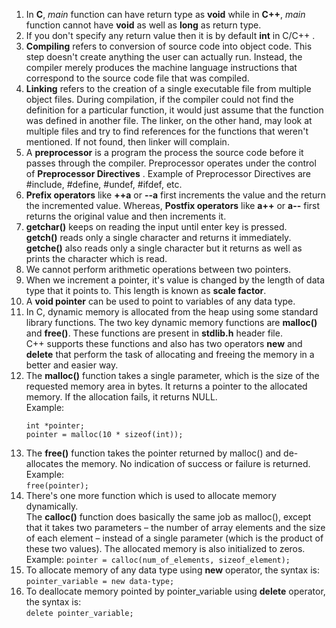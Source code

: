 1. In __C__, _main_ function can have return type as __void__ while in __C++__, _main_ function cannot have __void__ as well as __long__ as return type.
2. If you don't specify any return value then it is by default __int__ in C/C++ .
3. __Compiling__ refers to conversion of source code into object code.  This step doesn't create anything the user can actually run. Instead, the compiler merely produces the machine language instructions that correspond to the source code file that was compiled.
4. __Linking__ refers to the creation of a single executable file from multiple object files. During compilation, if the compiler could not find the definition for a particular function, it would just assume that the function was defined in another file. The linker, on the other hand, may look at multiple files and try to find references for the functions that weren't mentioned. If not found, then linker will complain.
5. A __preprocessor__ is a program the process the source code before it passes through the compiler. Preprocessor operates under the control of __Preprocessor Directives__ . Example of Preprocessor Directives are #include, #define, #undef, #ifdef, etc.
6. __Prefix operators__ like __++a__ or __--a__ first increments the value and the return the incremented value. Whereas, __Postfix operators__ like __a++__ or __a--__ first returns the original value and then increments it.
7. __getchar()__ keeps on reading the input until enter key is pressed.  
__getch()__ reads only a single character and returns it immediately.  
__getche()__ also reads only a single character but it returns as well as prints the character which is read.
8. We cannot perform arithmetic operations between two pointers.
9. When we increment a pointer, it's value is changed by the length of data type that it points to. This length is known as __scale factor__.
10. A __void pointer__ can be used to point to variables of any data type.
11. In C, dynamic memory is allocated from the heap using some standard library functions. The two key dynamic memory functions are __malloc()__ and __free()__.  These functions are present in __stdlib.h__ header file.  
C++ supports these functions and also has two operators **new** and **delete** that perform the task of allocating and freeing the memory in a better and easier way.
12. The __malloc()__ function takes a single parameter, which is the size of the requested memory area in bytes. It returns a pointer to the allocated memory. If the allocation fails, it returns NULL.  
Example:  
	```
	int *pointer;  
	pointer = malloc(10 * sizeof(int));  
	```
13. The __free()__ function takes the pointer returned by malloc() and de-allocates the memory. No indication of success or failure is returned.  
Example:  
`free(pointer);`
14. There's one more function which is used to allocate memory dynamically.  
The __calloc()__ function does basically the same job as malloc(), except that it takes two parameters – the number of array elements and the size of each element – instead of a single parameter (which is the product of these two values). The allocated memory is also initialized to zeros.
Example:
`pointer = calloc(num_of_elements, sizeof_element); `
15. To allocate memory of any data type using __new__ operator, the syntax is:
`pointer_variable = new data-type;`
16. To deallocate memory pointed by pointer_variable using __delete__ operator, the syntax is:  
`delete pointer_variable;`